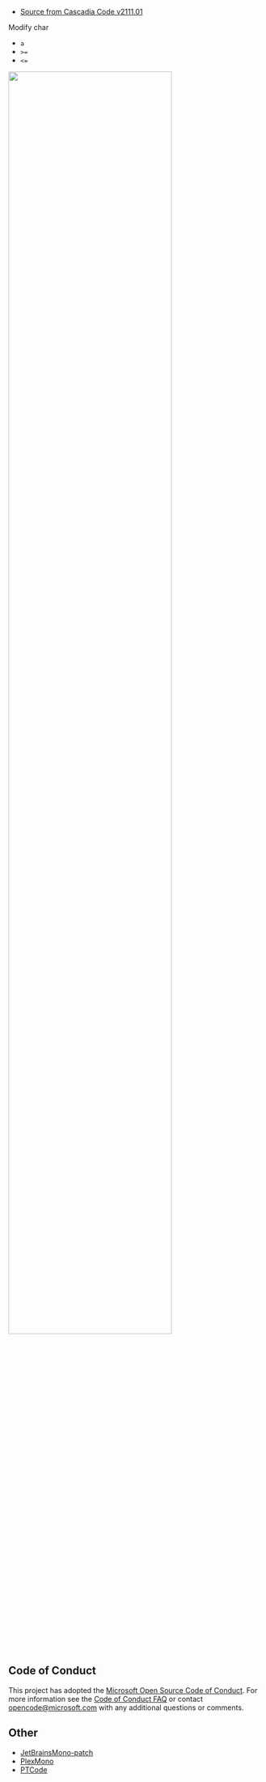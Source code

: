 
- [Source from Cascadia Code v2111.01](https://github.com/microsoft/cascadia-code/releases/tag/v2111.01)


Modify char

- `a`
- `>=`
- `<=`



<img src="https://user-images.githubusercontent.com/21078112/176973325-6a087c8a-90ee-49ae-9a49-6e51c5ce148e.png" width="80%"/>


## Code of Conduct

This project has adopted the [Microsoft Open Source Code of Conduct](https://opensource.microsoft.com/codeofconduct/). For more information see the [Code of Conduct FAQ](https://opensource.microsoft.com/codeofconduct/faq/)
or contact [opencode@microsoft.com](mailto:opencode@microsoft.com) with any additional questions or comments.

## Other
- [JetBrainsMono-patch](https://github.com/liangjingkanji/JetBrainsMono-patch)
- [PlexMono](https://github.com/liangjingkanji/PlexMono)
- [PTCode](https://github.com/liangjingkanji/PTCode)

